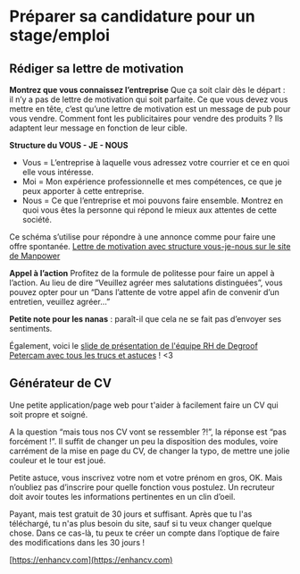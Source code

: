 # Préparer sa candidature pour un stage/emploi

## Rédiger sa lettre de motivation
**Montrez que vous connaissez l’entreprise**
Que ça soit clair dès le départ : il n’y a pas de lettre de motivation qui soit parfaite. Ce que vous devez vous mettre en tête, c’est qu’une lettre de motivation est un message de pub pour vous vendre. Comment font les publicitaires pour vendre des produits ? Ils adaptent leur message en fonction de leur cible.

**Structure du VOUS - JE - NOUS**
- Vous = L’entreprise à laquelle vous adressez votre courrier et ce en quoi elle vous intéresse.
- Moi =  Mon expérience professionnelle et mes compétences, ce que je peux apporter à cette entreprise.
- Nous = Ce que l’entreprise et moi pouvons faire ensemble. Montrez en quoi vous êtes la personne qui répond le mieux aux attentes de cette société.

Ce schéma s’utilise pour répondre à une annonce comme pour faire une offre spontanée.
[Lettre de motivation avec structure vous-je-nous sur le site de Manpower](https://www.manpower.ch/fr/lettre-de-motivation-style-structure)

**Appel à l’action**
Profitez de la formule de politesse pour faire un appel à l’action. 
Au lieu de dire “Veuillez agréer mes salutations distinguées”, vous pouvez opter pour un “Dans l’attente de votre appel afin de convenir d’un entretien, veuillez agréer…”

**Petite note pour les nanas** : paraît-il que cela ne se fait pas d’envoyer ses sentiments. 

Également, voici le [slide de présentation de l'équipe RH de Degroof Petercam avec tous les trucs et astuces](https://drive.google.com/open?id=0B1mdnkbeKh9FcmluenkyNTVwaUN5U1p3UVpqZ3RXZzI2UG44) ! <3


## Générateur de CV
Une petite application/page web pour t'aider à facilement faire un CV qui soit propre et soigné.

A la question “mais tous nos CV vont se ressembler ?!”, la réponse est “pas forcément !”. Il suffit de changer un peu la disposition des modules, voire carrément de la mise en page du CV, de changer la typo, de mettre une jolie couleur et le tour est joué.

Petite astuce, vous inscrivez votre nom et votre prénom en gros, OK. Mais n’oubliez pas d’inscrire pour quelle fonction vous postulez. Un recruteur doit avoir toutes les informations pertinentes en un clin d’oeil.

Payant, mais test gratuit de 30 jours et suffisant. Après que tu l'as téléchargé, tu n'as plus besoin du site, sauf si tu veux changer quelque chose. Dans ce cas-là, tu peux te créer un compte dans l’optique de faire des modifications dans les 30 jours !

[https://enhancv.com](https://enhancv.com)
